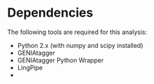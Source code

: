 # Dependencies

The following tools are required for this analysis:
- Python 2.x (with numpy and scipy installed)
- GENIAtagger
- GENIAtagger Python Wrapper
- LingPipe
- 
